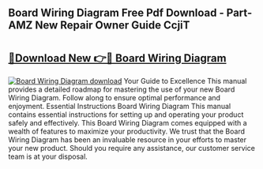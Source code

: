 ## Board Wiring Diagram Free Pdf Download - Part-AMZ New Repair Owner Guide CcjiT

# <h2><a href="http://dfmdhv.blite.top/?on=Board+Wiring+Diagram">🔗Download New 👉🔴 Board Wiring Diagram</a></h2>

[![Board Wiring Diagram download](https://i.imgur.com/lujVjoI.png)](http://dfmdhv.blite.top/?on=Board+Wiring+Diagram)
Your Guide to Excellence This manual provides a detailed roadmap for mastering the use of your new Board Wiring Diagram. Follow along to ensure optimal performance and enjoyment. Essential Instructions Board Wiring Diagram This manual contains essential instructions for setting up and operating your product safely and effectively. This Board Wiring Diagram comes equipped with a wealth of features to maximize your productivity. We trust that the Board Wiring Diagram has been an invaluable resource in your efforts to master your new product. Should you require any assistance, our customer service team is at your disposal.
